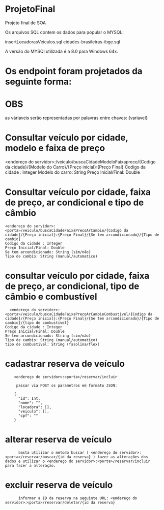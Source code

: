 # ProjetoFinal
Projeto final de SOA

Os arquivos SQL contem os dados para popular o MYSQL:

insertLocadorasVeiculos.sql
cidades-brasileiras-ibge.sql

A versão do MYSQl utilizada é a 8.0 para Windows 64x.


# Os endpoint foram projetados da seguinte forma:
# OBS
  as váriaveis serão representadas por palavras entre chaves: {variavel}
  
# Consultar veículo por cidade, modelo e faixa de preço

  <endereço do servidor>:<porta>/veiculo/buscaCidadeModeloFaixapreco/{Codigo da cidade}/{Modelo do Carro}/{Preço inicial}:{Preço Final}
  Codigo da cidade : Integer
  Modelo do carro: String
  Preço Inicial/Final: Double
  
# Consultar veículo por cidade, faixa de preço, ar condicional e tipo de câmbio

    <endereço do servidor>:<porta>/veiculo/buscaCidadeFaixaPrecoArCambio/{Codigo da cidade}/{Preço inicial}:{Preço Final}/{Se tem arcondicionado}/{Tipo de cambio}
    Codigo da cidade : Integer
    Preço Inicial/Final: Double
    Se tem arcondicionado: String (sim/não)
    Tipo de cambio: String (manual/automatico)

# consultar veículo por cidade, faixa de preço, ar condicional, tipo de câmbio e combustível
      
      <endereço do servidor>:<porta>/veiculo/buscaCidadeFaixaPrecoArCambioCombustivel/{Codigo da cidade}/{Preço inicial}:{Preço Final}/{Se tem arcondicionado}/{Tipo de cambio}/{tipo de combustivel}
    Codigo da cidade : Integer
    Preço Inicial/Final: Double
    Se tem arcondicionado: String (sim/não)
    Tipo de cambio: String (manual/automatico)
    tipo de combustivel: String (fasolina/flex)

# cadastrar reserva de veículo
        
        <endereço do servidor>:<porta>/reservar/incluir
          
         passar via POST os parametros em formato JSON:
          
        {
          "id": Int,
          "nome": "",
          "locadora": [],
          "veiculo": [],
          "cpf": ""
        }
        

# alterar reserva de veículo
          
          basta utilizar o metodo buscar ( <endereço do servidor>:<porta>/reservar/buscar/{id da reserva} ) fazer as alterações dos dados e utilizar o <endereço do servidor>:<porta>/reservar/incluir para fazer a alteração.

# excluir reserva de veículo
          
          informar a ID da reserva na seguinte URL: <endereço do servidor>:<porta>/reservar/deletar/{id da reserva}
